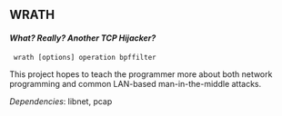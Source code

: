 ## WRATH
#### <i> What? Really? Another TCP Hijacker? </i>

<code> wrath [options] operation bpffilter </code>

This project hopes to teach the programmer more about both network
programming and common LAN-based man-in-the-middle attacks. 

_Dependencies_: libnet, pcap
